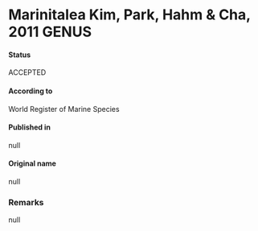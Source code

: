 Marinitalea Kim, Park, Hahm & Cha, 2011 GENUS
=======

#### Status
ACCEPTED

#### According to
World Register of Marine Species

#### Published in
null

#### Original name
null

### Remarks
null